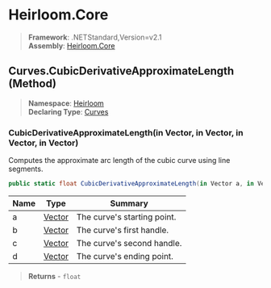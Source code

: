 # Heirloom.Core

> **Framework**: .NETStandard,Version=v2.1  
> **Assembly**: [Heirloom.Core][0]

## Curves.CubicDerivativeApproximateLength (Method)

> **Namespace**: [Heirloom][0]  
> **Declaring Type**: [Curves][1]

### CubicDerivativeApproximateLength(in Vector, in Vector, in Vector, in Vector)

Computes the approximate arc length of the cubic curve using line segments.

```cs
public static float CubicDerivativeApproximateLength(in Vector a, in Vector b, in Vector c, in Vector d)
```

| Name | Type        | Summary                     |
|------|-------------|-----------------------------|
| a    | [Vector][2] | The curve's starting point. |
| b    | [Vector][2] | The curve's first handle.   |
| c    | [Vector][2] | The curve's second handle.  |
| d    | [Vector][2] | The curve's ending point.   |

> **Returns** - `float`

[0]: ../../../Heirloom.Core.md
[1]: ../Curves.md
[2]: ../Vector.md
